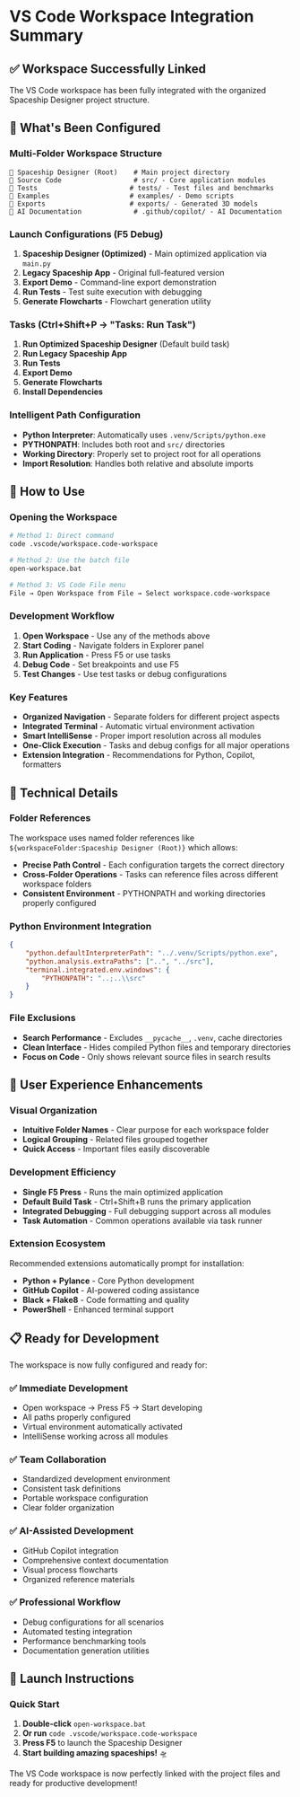 # VS Code Workspace Integration Summary

## ✅ Workspace Successfully Linked

The VS Code workspace has been fully integrated with the organized Spaceship Designer project structure.

## 🎯 What's Been Configured

### Multi-Folder Workspace Structure
```
📁 Spaceship Designer (Root)    # Main project directory
📁 Source Code                  # src/ - Core application modules  
📁 Tests                       # tests/ - Test files and benchmarks
📁 Examples                    # examples/ - Demo scripts
📁 Exports                     # exports/ - Generated 3D models
📁 AI Documentation             # .github/copilot/ - AI Documentation
```

### Launch Configurations (F5 Debug)
1. **Spaceship Designer (Optimized)** - Main optimized application via `main.py`
2. **Legacy Spaceship App** - Original full-featured version
3. **Export Demo** - Command-line export demonstration  
4. **Run Tests** - Test suite execution with debugging
5. **Generate Flowcharts** - Flowchart generation utility

### Tasks (Ctrl+Shift+P → "Tasks: Run Task")
1. **Run Optimized Spaceship Designer** (Default build task)
2. **Run Legacy Spaceship App** 
3. **Run Tests**
4. **Export Demo**
5. **Generate Flowcharts**
6. **Install Dependencies**

### Intelligent Path Configuration
- **Python Interpreter**: Automatically uses `.venv/Scripts/python.exe`
- **PYTHONPATH**: Includes both root and `src/` directories
- **Working Directory**: Properly set to project root for all operations
- **Import Resolution**: Handles both relative and absolute imports

## 🚀 How to Use

### Opening the Workspace
```bash
# Method 1: Direct command
code .vscode/workspace.code-workspace

# Method 2: Use the batch file
open-workspace.bat

# Method 3: VS Code File menu
File → Open Workspace from File → Select workspace.code-workspace
```

### Development Workflow
1. **Open Workspace** - Use any of the methods above
2. **Start Coding** - Navigate folders in Explorer panel
3. **Run Application** - Press F5 or use tasks
4. **Debug Code** - Set breakpoints and use F5
5. **Test Changes** - Use test tasks or debug configurations

### Key Features
- **Organized Navigation** - Separate folders for different project aspects
- **Integrated Terminal** - Automatic virtual environment activation
- **Smart IntelliSense** - Proper import resolution across all modules
- **One-Click Execution** - Tasks and debug configs for all major operations
- **Extension Integration** - Recommendations for Python, Copilot, formatters

## 🔧 Technical Details

### Folder References
The workspace uses named folder references like `${workspaceFolder:Spaceship Designer (Root)}` which allows:
- **Precise Path Control** - Each configuration targets the correct directory
- **Cross-Folder Operations** - Tasks can reference files across different workspace folders
- **Consistent Environment** - PYTHONPATH and working directories properly configured

### Python Environment Integration
```json
{
    "python.defaultInterpreterPath": "../.venv/Scripts/python.exe",
    "python.analysis.extraPaths": ["..", "../src"],
    "terminal.integrated.env.windows": {
        "PYTHONPATH": "..;..\\src"
    }
}
```

### File Exclusions
- **Search Performance** - Excludes `__pycache__`, `.venv`, cache directories
- **Clean Interface** - Hides compiled Python files and temporary directories
- **Focus on Code** - Only shows relevant source files in search results

## 🎨 User Experience Enhancements

### Visual Organization
- **Intuitive Folder Names** - Clear purpose for each workspace folder
- **Logical Grouping** - Related files grouped together
- **Quick Access** - Important files easily discoverable

### Development Efficiency  
- **Single F5 Press** - Runs the main optimized application
- **Default Build Task** - Ctrl+Shift+B runs the primary application
- **Integrated Debugging** - Full debugging support across all modules
- **Task Automation** - Common operations available via task runner

### Extension Ecosystem
Recommended extensions automatically prompt for installation:
- **Python + Pylance** - Core Python development
- **GitHub Copilot** - AI-powered coding assistance
- **Black + Flake8** - Code formatting and quality
- **PowerShell** - Enhanced terminal support

## 📋 Ready for Development

The workspace is now fully configured and ready for:

### ✅ Immediate Development
- Open workspace → Press F5 → Start developing
- All paths properly configured
- Virtual environment automatically activated
- IntelliSense working across all modules

### ✅ Team Collaboration  
- Standardized development environment
- Consistent task definitions
- Portable workspace configuration
- Clear folder organization

### ✅ AI-Assisted Development
- GitHub Copilot integration
- Comprehensive context documentation
- Visual process flowcharts  
- Organized reference materials

### ✅ Professional Workflow
- Debug configurations for all scenarios
- Automated testing integration
- Performance benchmarking tools
- Documentation generation utilities

## 🚀 Launch Instructions

### Quick Start
1. **Double-click** `open-workspace.bat` 
2. **Or run** `code .vscode/workspace.code-workspace`
3. **Press F5** to launch the Spaceship Designer
4. **Start building amazing spaceships!** 🛸

The VS Code workspace is now perfectly linked with the project files and ready for productive development!